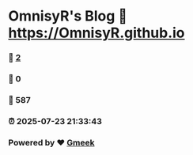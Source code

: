 # OmnisyR's Blog :link: https://OmnisyR.github.io 
### :page_facing_up: [2](https://OmnisyR.github.io/tag.html) 
### :speech_balloon: 0 
### :hibiscus: 587 
### :alarm_clock: 2025-07-23 21:33:43 
### Powered by :heart: [Gmeek](https://github.com/Meekdai/Gmeek)
